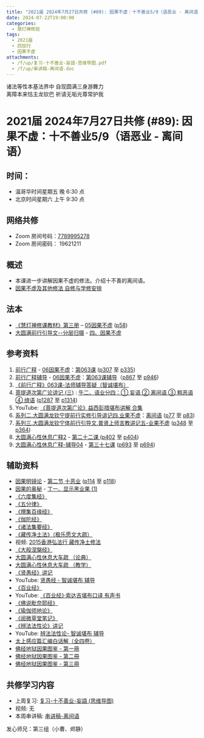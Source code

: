 ```yaml
---
title: "2021届 2024年7月27日共修 (#89): 因果不虚：十不善业5/9（语恶业 - 离间语）"
date: 2024-07-22T19:00:00
categories:
  - 慧灯禅修班
tags:
  - 2021届
  - 四加行
  - 因果不虚
attachments:
  - /f/up/复习-十不善业-妄語-思维导图.pdf
  - /f/up/串讲稿-离间语.doc
---
```

诸法等性本基法界中 自现圆满三身游舞力\
离障本来怙主龙钦巴 祈请无垢光尊常护我

# 2021届 2024年7月27日共修 (#89): 因果不虚：十不善业5/9（语恶业 - 离间语）

## 时间：

* 温哥华时间星期五 晚 6:30 点
* 北京时间星期六 上午 9:30 点

## 网络共修

* Zoom 房间号码：[7789995278](https://us02web.zoom.us/j/7789995278?pwd=VjZmbWJFY2k2K0E5RVB2cTNIQmhqUT09)
* Zoom 房间密码： 19621211

## 概述

* 本课进一步讲解因果不虚的修法。介绍十不善的离间语。 
* [因果不虚及其他修法 自修与学修安排 ](https://fohuifayu.com/index.php/huideng-jiangtang/chanxiuke/zen-03/8655-zen03-ygbx)

## 法本

* [《慧灯禅修课教材》第三册](https://huidengchanxiu.net/books/b3/) – [05因果不虚](https://huidengchanxiu.net/books/b3/3-05) ([p58](https://huidengchanxiu.net/books/b3/3-05/#p58))
* [大圆满前行引导文--分层归摄](https://huidengchanxiu.net/refs/qxgs/dymqx-fcgs) - [四、因果不虚](https://huidengchanxiu.net/refs/qxgs/dymqx-fcgs#%E5%9B%9B%E5%9B%A0%E6%9E%9C%E4%B8%8D%E8%99%9A) 

## 参考资料

1. [](https://huidengchanxiu.net/refs/qxgs/fudao/qxgsfd-06yg#%E5%89%8D%E8%A1%8C%E5%B9%BF%E9%87%8A059%E8%AF%BE-%E6%B3%95%E5%B8%88%E8%BE%85%E5%AF%BC%E7%AD%94%E7%96%91%E6%99%BA%E8%AF%9A%E5%A0%AA%E5%B8%83)[前行广释](https://huidengchanxiu.net/refs/qxgs) - [06因果不虚](https://huidengchanxiu.net/refs/qxgs/qxgs-06yg)：[第063课](https://huidengchanxiu.net/refs/qxgs/qxgs-06yg/#%E5%89%8D%E8%A1%8C%E5%B9%BF%E9%87%8A%E7%AC%AC063%E8%AF%BE) ([p307](https://huidengchanxiu.net/refs/qxgs/qxgs-06yg/#p307) 至 [p335](https://huidengchanxiu.net/refs/qxgs/qxgs-06yg/#p335))
2. [](https://huidengchanxiu.net/refs/qxgs/qxgs-06yg#%E5%89%8D%E8%A1%8C%E5%B9%BF%E9%87%8A%E7%AC%AC060%E8%AF%BE)[前行广释辅导](https://huidengchanxiu.net/refs/fudao) - [06因果不虚](https://huidengchanxiu.net/refs/qxgs/fudao/qxgsfd-06yg)：[第063课辅导](https://huidengchanxiu.net/refs/qxgs/fudao/qxgsfd-06yg/#%E5%89%8D%E8%A1%8C%E5%B9%BF%E9%87%8A%E7%AC%AC063%E8%AF%BE%E8%BE%85%E5%AF%BC)（[p867](https://huidengchanxiu.net/refs/qxgs/fudao/qxgsfd-06yg/#p867) 至 [p946](https://huidengchanxiu.net/refs/qxgs/fudao/qxgsfd-06yg/#p946))
3. [](https://huidengchanxiu.net/refs/qxgs/fudao/qxgsfd-06yg#%E5%89%8D%E8%A1%8C%E5%B9%BF%E9%87%8A059%E8%AF%BE-%E6%B3%95%E5%B8%88%E8%BE%85%E5%AF%BC%E7%AD%94%E7%96%91%E6%99%BA%E8%AF%9A%E5%A0%AA%E5%B8%83)[《前行广释》063课-法师辅导答疑（智诚堪布）](https://huidengchanxiu.net/refs/qxgs/fudao/qxgsfd-06yg/#%E5%89%8D%E8%A1%8C%E5%B9%BF%E9%87%8A063%E8%AF%BE-%E6%B3%95%E5%B8%88%E8%BE%85%E5%AF%BC%E7%AD%94%E7%96%91%E6%99%BA%E8%AF%9A%E5%A0%AA%E5%B8%83)
4. [菩提道次第广论讲记 (三)](https://huidengchanxiu.net/refs/ptdcdgl/3/) : [午二、语业分四：① 妄语 ② 离间语 ③ 粗恶语 ④ 绮语](https://huidengchanxiu.net/refs/ptdcdgl/3/#%E5%8D%88%E4%BA%8C%E8%AF%AD%E4%B8%9A%E5%88%86%E5%9B%9B-%E5%A6%84%E8%AF%AD--%E7%A6%BB%E9%97%B4%E8%AF%AD--%E7%B2%97%E6%81%B6%E8%AF%AD--%E7%BB%AE%E8%AF%AD) ([p1287](https://huidengchanxiu.net/refs/ptdcdgl/3/#p1287) 至 [p1314](https://huidengchanxiu.net/refs/ptdcdgl/3/#p1314))
5. YouTube: [《菩提道次第广论》益西彭措堪布讲解 合集](https://www.youtube.com/playlist?list=PLvhysUtdbxCBq9MxPLr6pauLmbwndXY9o)[](https://huidengchanxiu.net/refs/xmfw/s2/s2-sxyd4-ygbx)
6. [系列二.大圆满龙钦宁提前行实修引导讲记四.业果不虚](https://huidengchanxiu.net/refs/xmfw/s2/s2-sxyd4-ygbx)：[离间语](https://huidengchanxiu.net/refs/xmfw/s2/s2-sxyd4-ygbx/#b%E7%A6%BB%E9%97%B4%E8%AF%AD) ([p77](https://huidengchanxiu.net/refs/xmfw/s2/s2-sxyd4-ygbx/#p77) 至 [p83](https://huidengchanxiu.net/refs/xmfw/s2/s2-sxyd4-ygbx/#p83))
7. [系列三.大圆满龙钦宁体前行引导文.普贤上师言教讲记五-业果不虚](https://huidengchanxiu.net/refs/xmfw/s3/s3-ydw5-ygbx) ([p348](https://huidengchanxiu.net/refs/xmfw/s3/s3-ydw5-ygbx/#p348) 至 [p364](https://huidengchanxiu.net/refs/xmfw/s3/s3-ydw5-ygbx/#p364))
8. [大圆满心性休息广释2](https://huidengchanxiu.net/refs/dymxxxx/dymxxxx-gs2) - [第二十二课 ](https://huidengchanxiu.net/refs/dymxxxx/dymxxxx-gs2#%E7%AC%AC%E4%BA%8C%E5%8D%81%E4%BA%8C%E8%AF%BE) ([p402](https://huidengchanxiu.net/refs/dymxxxx/dymxxxx-gs2/#p402) 至 [p404](https://huidengchanxiu.net/refs/dymxxxx/dymxxxx-gs2/#p404))
9. [大圆满心性休息广释-辅导04](https://huidengchanxiu.net/refs/dymxxxx/fudao/fd-04) - [第三十七课](https://huidengchanxiu.net/refs/dymxxxx/fudao/fd-04#%E7%AC%AC%E4%B8%89%E5%8D%81%E4%B8%83%E8%AF%BE) ([p693](https://huidengchanxiu.net/refs/dymxxxx/fudao/fd-04/#p693) 至 [p694](https://huidengchanxiu.net/refs/dymxxxx/fudao/fd-04/#p694))

## **辅助资料**[](https://huidengchanxiu.net/refs/misc/zfncj01)[](https://www.huidengvan.com/posts/2023-08-05-2021%E5%B1%8A-2023%E5%B9%B48%E6%9C%8812%E6%97%A5%E5%85%B1%E4%BF%AE-46-%E8%BD%AE%E5%9B%9E%E8%BF%87%E6%82%A3%E6%95%B4%E4%BD%932-2%E4%B8%89%E6%A0%B9%E6%9C%AC%E8%8B%A6/)

* [](https://www.huidengvan.com/tags/%E4%BD%9B%E8%AF%B4%E7%A8%BB%E7%A7%86%E7%BB%8F/)[因果明镜论](https://huidengchanxiu.net/refs/misc/ygmjl) - [第二节 十恶业](https://huidengchanxiu.net/refs/misc/ygmjl#%E7%AC%AC%E4%BA%8C%E8%8A%82-%E5%8D%81%E6%81%B6%E4%B8%9A) ([p114](https://huidengchanxiu.net/refs/misc/ygmjl/#p114) 至 [p118](https://huidengchanxiu.net/refs/misc/ygmjl/#p118))
* [因果的奥秘](https://www.xianmixuezi.com/%E9%81%93%E6%AC%A1%E7%AC%AC%E6%96%87%E5%BA%93/%E4%B8%80%E4%B8%89%E5%9B%A0%E6%9E%9C%E7%9A%84%E5%A5%A5%E7%A7%98) - [丁一、显示黑业果 (1)](https://www.xianmixuezi.com/%E9%81%93%E6%AC%A1%E7%AC%AC%E6%96%87%E5%BA%93/%E4%B8%80%E4%B8%89%E5%9B%A0%E6%9E%9C%E7%9A%84%E5%A5%A5%E7%A7%98/%E4%B8%81%E4%B8%80%E6%98%BE%E7%A4%BA%E9%BB%91%E4%B8%9A%E6%9E%9C1)
* [《六度集经》](https://www.xianmixuezi.com/%E4%BD%9B%E7%BB%8F%E5%AE%9D%E5%85%B8%E7%B3%BB%E5%88%97/%E5%85%AD%E5%BA%A6%E9%9B%86%E7%BB%8F)[](https://www.quanxue.cn/ct_fojia/wufenlvindex.html)
* [《五分律》](https://www.quanxue.cn/ct_fojia/wufenlvindex.html)
* [《撰集百缘经》](http://www.shixiu.net/dujing/fojing/benyuanbu/1593.html)
* [《伽陀经》](http://www.xuefo.net/nr/article25/254652.html)
* [《诸法集要经》](http://www.shixiu.net/dujing/fojing/jingjibu/2132.html)
* [](https://www.quanxue.cn/ct_fojia/wufenlvindex.html)[《藏传净土法》（极乐愿文大疏）](https://www.riyuebianzhao.com/%E5%88%9D%E7%BA%A7/%E5%87%80%E5%9C%9F/%E8%97%8F%E4%BC%A0%E5%87%80%E5%9C%9F%E6%B3%95)
* [](https://www.riyuebianzhao.com/%E5%88%9D%E7%BA%A7/%E5%87%80%E5%9C%9F/%E8%97%8F%E4%BC%A0%E5%87%80%E5%9C%9F%E6%B3%95)视频: [2015香港弘法行 藏传净土修法](https://fohuifayu.com/index.php/huideng-jiangtang/fofa-jianxiu/fofa-jianxiu-xilie/9785-l15094?title=%E8%97%8F%E4%BC%A0%E5%87%80%E5%9C%9F%E6%B3%95)
* [《大般涅槃经》](http://www.qldzj.com/htmljw/0109-01.htm)
* [大圆满心性休息大车疏 （论典）](https://fohuifayu.com/index.php/other-column/xiangguan-jinglun/lundian/xiuxi-dacheshu)
* [大圆满心性休息大车疏 （教学）](https://www.riyuebianzhao.com/%E9%AB%98%E7%BA%A7/%E4%BF%AE%E5%BF%83/%E5%A4%A7%E5%9C%86%E6%BB%A1%E5%BF%83%E6%80%A7%E4%BC%91%E6%81%AF%E5%A4%A7%E8%BD%A6%E7%96%8F)
* [《贤愚经》](https://www.xianmixuezi.com/%E4%BD%9B%E7%BB%8F%E5%AE%9D%E5%85%B8%E7%B3%BB%E5%88%97/%E8%B4%A4%E6%84%9A%E7%BB%8F)[讲记](https://www.xianmixuezi.com/%E4%BD%9B%E7%BB%8F%E5%AE%9D%E5%85%B8%E7%B3%BB%E5%88%97/%E8%B4%A4%E6%84%9A%E7%BB%8F)
* YouTube: [贤愚经 - 智诚堪布 辅导](https://www.youtube.com/playlist?list=PL5y-PP7QihJ2PAYENEEj52HovhP8amQGo)
* [《百业经》](http://mp3.aebeisi.com/pdf/xianmi/%E3%80%8A%E7%99%BE%E4%B8%9A%E7%BB%8F%E3%80%8B.pdf)
* YouTube: [《百业经》·索达吉堪布口译 有声书](https://www.youtube.com/playlist?list=PLYOi3WbNHCBtsHH6QTrxVJuvBtiNHWdj6)
* [《佛说毗奈耶经》](http://www.shixiu.net/dujing/fojing/mijiaobu/2312.html)
* [《瑜伽师地论》](https://www.quanxue.cn/ct_fojia/yujiashidindex.html)
* [《阅微草堂笔记》](https://ywct.5000yan.com/)
* [《辨法法性论》讲记](https://www.xianmixuezi.com/%E5%BC%A5%E5%8B%92%E4%BA%94%E8%AE%BA%E7%B3%BB%E5%88%97/%E5%BC%A5%E5%8B%92%E4%BA%94%E8%AE%BA1-%E8%BE%A8%E6%B3%95%E6%B3%95%E6%80%A7%E8%AE%BA)
* YouTube: [辨法法性论- 智诚堪布 辅导](https://www.youtube.com/playlist?list=PL5y-PP7QihJ0VtHNcn3AoALObaMe6PigD)
* [](https://www.youtube.com/playlist?list=PL5y-PP7QihJ0VtHNcn3AoALObaMe6PigD)[太上感应篇汇编白话解（全四卷）](https://yd.qq.com/web/bookDetail/1f732590721d121d1f7a27c)
* [](https://yd.qq.com/web/bookDetail/1f732590721d121d1f7a27c)[](https://mp.weixin.qq.com/s?__biz=MzkwMzA0Nzg2Mg==&mid=2247595330&idx=2&sn=8d65e66c5680bd9cc39e3408acb6d9eb&chksm=c09f0a9bf7e8838d8d8f429b32486009430bb1cffbaab68b11bd749cd69d9b3c45179efdf8ad&xtrack=1&scene=90&subscene=93&sessionid=1700434069&clicktime=1700435107&enterid=1700435107&ascene=56&devicetype=android-30&version=28002548&nettype=talkmobile.co.uk&lang=en&exportkey=n_ChQIAhIQ7tAH3ruR7IeJOSFWAUFw8RLZAQIE97dBBAEAAAAAAMZdOuLE35wAAAAOpnltbLcz9gKNyK89dVj0pDgwozT0XrRb7N679sGqUAVSHqNSNZfj09l46r6Wv0%2B5gxRhKchlq7yqZs%2BF3VtJ8SnaSXnWHwEZQThRjMGq0Mtiif9DxFifTROSUJ0C5w1jN2UPFmXg0lk80wyd9mt6FUraY2DW9SYEVIymR2QlEpoBuEyo5mOOf6qGtk9fZgByrZbNPljHno3ikKjjjvahPQ75pupjVBIOA3DK%2Bn9TXC7D1EXKIcojrNv1dWcYSy5LTQs%3D&pass_ticket=VrIHLerEsSVl7u83VTR3fFNUIhr2mtD5wEr3UxuAzgW56Z99jZbRxlk7sSFm0Efzrvp4lZ4EOMp64vzfjSSJAw%3D%3D&wx_header=3)[佛经地狱因果图鉴 - 第一冊](https://f.huidengchanxiu.net/hdv/d/%e4%bd%9b%e7%bb%8f%e5%9c%b0%e7%8b%b1%e5%9b%a0%e6%9e%9c%e5%9b%be%e9%89%b4RB41-017-01.pdf)
* [佛经地狱因果图鉴 - 第二冊](https://f.huidengchanxiu.net/hdv/d/%e4%bd%9b%e7%bb%8f%e5%9c%b0%e7%8b%b1%e5%9b%a0%e6%9e%9c%e5%9b%be%e9%89%b4RB41-018-01.pdf)
* [佛经地狱因果图鉴 - 第三冊](https://f.huidengchanxiu.net/hdv/d/%e4%bd%9b%e7%bb%8f%e5%9c%b0%e7%8b%b1%e5%9b%a0%e6%9e%9c%e5%9b%be%e9%89%b4RB41-019-01.pdf)

[](https://dafahao.com/hell-entrance-scene.html)

[](http://www.shixiu.net/dujing/fojing/jingjibu/2126.html)

## **共修学习内容**

* 上周复习: [复习-十不善业-妄語 (思维导图)](/f/up/复习-十不善业-妄語-思维导图.pdf)
* [](/f/up/串讲稿-人生八苦.pdf)视频: [](https://fohuifayu.com/index.php/huideng-jiangtang/fofa-jianxiu/chuli-xin/671-l11034)[](/f/up/串讲稿-离间语.doc)无
* 本周串讲稿: [串讲稿-离间语](/f/up/串讲稿-离间语.doc)

发心师兄：第三组（小曹、烬静）
